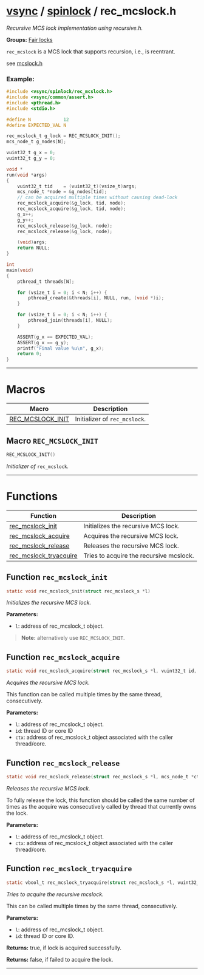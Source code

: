 #  [vsync](../README.md) / [spinlock](README.md) / rec_mcslock.h
_Recursive MCS lock implementation using recursive.h._ 

**Groups:** [Fair locks](GROUP_fair_lock.md)

`rec_mcslock` is a MCS lock that supports recursion, i.e., is reentrant.

see [mcslock.h](mcslock.h.md)


### Example:



```c
#include <vsync/spinlock/rec_mcslock.h>
#include <vsync/common/assert.h>
#include <pthread.h>
#include <stdio.h>

#define N            12
#define EXPECTED_VAL N

rec_mcslock_t g_lock = REC_MCSLOCK_INIT();
mcs_node_t g_nodes[N];

vuint32_t g_x = 0;
vuint32_t g_y = 0;

void *
run(void *args)
{
    vuint32_t tid    = (vuint32_t)(vsize_t)args;
    mcs_node_t *node = &g_nodes[tid];
    // can be acquired multiple times without causing dead-lock
    rec_mcslock_acquire(&g_lock, tid, node);
    rec_mcslock_acquire(&g_lock, tid, node);
    g_x++;
    g_y++;
    rec_mcslock_release(&g_lock, node);
    rec_mcslock_release(&g_lock, node);

    (void)args;
    return NULL;
}

int
main(void)
{
    pthread_t threads[N];

    for (vsize_t i = 0; i < N; i++) {
        pthread_create(&threads[i], NULL, run, (void *)i);
    }

    for (vsize_t i = 0; i < N; i++) {
        pthread_join(threads[i], NULL);
    }

    ASSERT(g_x == EXPECTED_VAL);
    ASSERT(g_x == g_y);
    printf("Final value %u\n", g_x);
    return 0;
}
```

 

---
# Macros 

| Macro | Description |
|---|---|
| [REC_MCSLOCK_INIT](rec_mcslock.h.md#macro-rec_mcslock_init) | Initializer of `rec_mcslock`.  |

##  Macro `REC_MCSLOCK_INIT`

```c
REC_MCSLOCK_INIT()
```

 
_Initializer of_ `rec_mcslock`_._ 



---
# Functions 

| Function | Description |
|---|---|
| [rec_mcslock_init](rec_mcslock.h.md#function-rec_mcslock_init) | Initializes the recursive MCS lock.  |
| [rec_mcslock_acquire](rec_mcslock.h.md#function-rec_mcslock_acquire) | Acquires the recursive MCS lock.  |
| [rec_mcslock_release](rec_mcslock.h.md#function-rec_mcslock_release) | Releases the recursive MCS lock.  |
| [rec_mcslock_tryacquire](rec_mcslock.h.md#function-rec_mcslock_tryacquire) | Tries to acquire the recursive mcslock.  |

##  Function `rec_mcslock_init`

```c
static void rec_mcslock_init(struct rec_mcslock_s *l)
``` 
_Initializes the recursive MCS lock._ 




**Parameters:**

- `l`: address of rec_mcslock_t object.


> **Note:** alternatively use `REC_MCSLOCK_INIT`. 


##  Function `rec_mcslock_acquire`

```c
static void rec_mcslock_acquire(struct rec_mcslock_s *l, vuint32_t id, mcs_node_t *ctx)
``` 
_Acquires the recursive MCS lock._ 


This function can be called multiple times by the same thread, consecutively.



**Parameters:**

- `l`: address of rec_mcslock_t object. 
- `id`: thread ID or core ID 
- `ctx`: address of rec_mcslock_t object associated with the caller thread/core. 




##  Function `rec_mcslock_release`

```c
static void rec_mcslock_release(struct rec_mcslock_s *l, mcs_node_t *ctx)
``` 
_Releases the recursive MCS lock._ 


To fully release the lock, this function should be called the same number of times as the acquire was consecutively called by thread that currently owns the lock.



**Parameters:**

- `l`: address of rec_mcslock_t object. 
- `ctx`: address of rec_mcslock_t object associated with the caller thread/core. 




##  Function `rec_mcslock_tryacquire`

```c
static vbool_t rec_mcslock_tryacquire(struct rec_mcslock_s *l, vuint32_t id, mcs_node_t *ctx)
``` 
_Tries to acquire the recursive mcslock._ 


This can be called multiple times by the same thread, consecutively.



**Parameters:**

- `l`: address of rec_mcslock_t object. 
- `id`: thread ID or core ID. 


**Returns:** true, if lock is acquired successfully. 

**Returns:** false, if failed to acquire the lock. 




---
